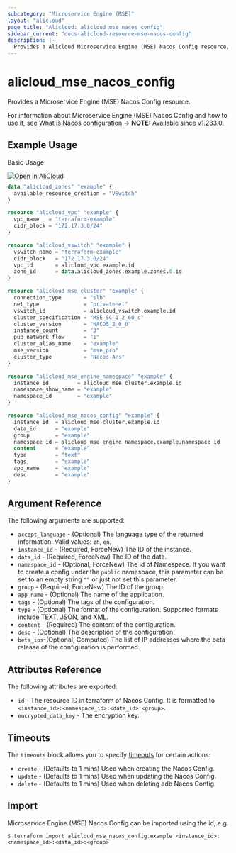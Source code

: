 ```yaml
---
subcategory: "Microservice Engine (MSE)"
layout: "alicloud"
page_title: "Alicloud: alicloud_mse_nacos_config"
sidebar_current: "docs-alicloud-resource-mse-nacos-config"
description: |-
  Provides a Alicloud Microservice Engine (MSE) Nacos Config resource.
---
```


# alicloud\_mse\_nacos\_config

Provides a Microservice Engine (MSE) Nacos Config resource.

For information about Microservice Engine (MSE) Nacos Config and how to use it, see [What is Nacos configuration](https://www.alibabacloud.com/help/en/mse/developer-reference/api-mse-2019-05-31-createnacosconfig)
-> **NOTE:** Available since v1.233.0.

## Example Usage

Basic Usage

<div style="display: block;margin-bottom: 40px;"><div class="oics-button" style="float: right;position: absolute;margin-bottom: 10px;">
  <a href="https://api.aliyun.com/api-tools/terraform?resource=alicloud_mse_nacos_config&exampleId=1aa53e35-384f-a407-db1e-7a19213cd273abcfc5b9&activeTab=example&spm=docs.r.mse_nacos_config.0.1aa53e3538&intl_lang=EN_US" target="_blank">
    <img alt="Open in AliCloud" src="https://img.alicdn.com/imgextra/i1/O1CN01hjjqXv1uYUlY56FyX_!!6000000006049-55-tps-254-36.svg" style="max-height: 44px; max-width: 100%;">
  </a>
</div></div>

```terraform
data "alicloud_zones" "example" {
  available_resource_creation = "VSwitch"
}

resource "alicloud_vpc" "example" {
  vpc_name   = "terraform-example"
  cidr_block = "172.17.3.0/24"
}

resource "alicloud_vswitch" "example" {
  vswitch_name = "terraform-example"
  cidr_block   = "172.17.3.0/24"
  vpc_id       = alicloud_vpc.example.id
  zone_id      = data.alicloud_zones.example.zones.0.id
}

resource "alicloud_mse_cluster" "example" {
  connection_type       = "slb"
  net_type              = "privatenet"
  vswitch_id            = alicloud_vswitch.example.id
  cluster_specification = "MSE_SC_1_2_60_c"
  cluster_version       = "NACOS_2_0_0"
  instance_count        = "3"
  pub_network_flow      = "1"
  cluster_alias_name    = "example"
  mse_version           = "mse_pro"
  cluster_type          = "Nacos-Ans"
}

resource "alicloud_mse_engine_namespace" "example" {
  instance_id         = alicloud_mse_cluster.example.id
  namespace_show_name = "example"
  namespace_id        = "example"
}

resource "alicloud_mse_nacos_config" "example" {
  instance_id  = alicloud_mse_cluster.example.id
  data_id      = "example"
  group        = "example"
  namespace_id = alicloud_mse_engine_namespace.example.namespace_id
  content      = "example"
  type         = "text"
  tags         = "example"
  app_name     = "example"
  desc         = "example"
}
```

## Argument Reference

The following arguments are supported:

* `accept_language` - (Optional) The language type of the returned information. Valid values: `zh`, `en`.
* `instance_id` - (Required, ForceNew) The ID of the instance.
* `data_id` - (Required, ForceNew) The ID of the data.
* `namespace_id` - (Optional, ForceNew) The id of Namespace. If you want to create a config under the `public` namespace, this parameter can be set to an empty string  *`""`* or just not set this parameter.
* `group` - (Required, ForceNew) The ID of the group.
* `app_name` - (Optional) The name of the application.
* `tags` - (Optional) The tags of the configuration.
* `type` - (Optional) The format of the configuration. Supported formats include TEXT, JSON, and XML.
* `content` - (Required) The content of the configuration.
* `desc` - (Optional) The description of the configuration.
* `beta_ips`-(Optional, Computed) The list of IP addresses where the beta release of the configuration is performed.


## Attributes Reference

The following attributes are exported:

* `id` - The resource ID in terraform of Nacos Config. It is formatted to `<instance_id>:<namespace_id>:<data_id>:<group>`.
* `encrypted_data_key` - The encryption key.

## Timeouts

The `timeouts` block allows you to specify [timeouts](https://www.terraform.io/docs/configuration-0-11/resources.html#timeouts) for certain actions:

* `create` - (Defaults to 1 mins) Used when creating the Nacos Config.
* `update` - (Defaults to 1 mins) Used when updating the Nacos Config.
* `delete` - (Defaults to 1 mins) Used when deleting adb Nacos Config.

## Import

Microservice Engine (MSE) Nacos Config can be imported using the id, e.g.

```shell
$ terraform import alicloud_mse_nacos_config.example <instance_id>:<namespace_id>:<data_id>:<group>
```